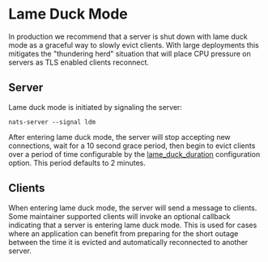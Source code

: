 # Lame Duck Mode

In production we recommend that a server is shut down with ​lame duck mode​ as a graceful way to slowly evict clients. With large deployments this mitigates the "thundering herd" situation that will place CPU pressure on servers as TLS enabled clients reconnect.

## Server

Lame duck mode is initiated by signaling the server:

```shell
nats-server --signal ldm
```

After entering lame duck mode, the server will stop accepting new connections, wait for a 10 second grace period, then begin to evict clients over a period of time configurable by the [lame_duck_duration](https://docs.nats.io/nats-server/configuration#runtime-configuration) configuration option. This period defaults to 2 minutes.

## Clients

When entering lame duck mode, the server will send a message to clients. Some maintainer supported clients will invoke an optional callback indicating that a server is entering lame duck mode. This is used for cases where an application can benefit from preparing for the short outage between the time it is evicted and automatically reconnected to another server.

